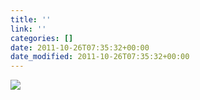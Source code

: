 ```yaml
---
title: ''
link: ''
categories: []
date: 2011-10-26T07:35:32+00:00
date_modified: 2011-10-26T07:35:32+00:00
---
```


![](http://share.hartl.co/instagram/2011-10-26.jpg)